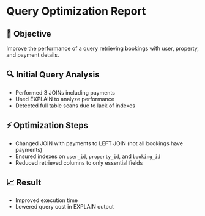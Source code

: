 # Query Optimization Report

## 🎯 Objective
Improve the performance of a query retrieving bookings with user, property, and payment details.

## 🔍 Initial Query Analysis
- Performed 3 JOINs including payments
- Used EXPLAIN to analyze performance
- Detected full table scans due to lack of indexes

## ⚡ Optimization Steps
- Changed JOIN with payments to LEFT JOIN (not all bookings have payments)
- Ensured indexes on `user_id`, `property_id`, and `booking_id`
- Reduced retrieved columns to only essential fields

## 📈 Result
- Improved execution time
- Lowered query cost in EXPLAIN output

